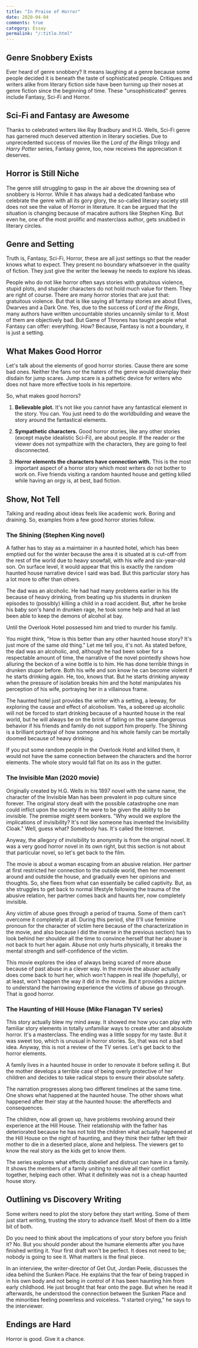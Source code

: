 ```yaml
---
title: "In Praise of Horror"
date: 2020-04-04
comments: true
category: Essay
permalink: "/:title.html"
---
```


## Genre Snobbery Exists

Ever heard of genre snobbery? It means laughing at a genre because
some people decided it is beneath the taste of sophisticated people.
Critiques and writers alike from literary fiction side have been
turning up their noses at genre fiction since the beginning of time.
These "unsophisticated" genres include Fantasy, Sci-Fi and Horror.

## Sci-Fi and Fantasy are Awesome

Thanks to celebrated writers like Ray Bradbury and H.G. Wells, Sci-Fi
genre has garnered much deserved attention in literary societies. Due
to unprecedented success of movies like the *Lord of the Rings*
trilogy and *Harry Potter* series, Fantasy genre, too, now receives
the appreciation it deserves.

## Horror is Still Niche

The genre still struggling to gasp in the air above the drowning sea
of snobbery is Horror. While it has always had a dedicated fanbase who
celebrate the genre with all its gory glory, the so-called literary
society still does not see the value of Horror in literature. It can
be argued that the situation is changing because of macabre authors
like Stephen King. But even he, one of the most prolific and
masterclass author, gets snubbed in literary circles.

## Genre and Setting

Truth is, Fantasy, Sci-Fi, Horror, these are all just settings so that
the reader knows what to expect. They present no boundary whatsoever
in the quality of fiction. They just give the writer the leeway he
needs to explore his ideas.

People who do not like horror often says stories with gratuitous
violence, stupid plots, and stupider characters do not hold much value
for them. They are right of course. There are many horror stories that
are just that: gratuitous violence. But that is like saying all
fantasy stories are about Elves, Dwarves and a Dark One. Yes, due to
the success of *Lord of the Rings*, many authors have written
uncountable stories uncannily similar to it. Most of them are
objectively bad. But Game of Thrones has taught people what Fantasy
can offer: everything. How? Because, Fantasy is not a boundary, it is
just a setting.

## What Makes Good Horror

Let's talk about the elements of good horror stories. Cause there are
some bad ones. Neither the fans nor the haters of the genre would
downplay their disdain for jump scares. Jump scare is a pathetic
device for writers who does not have more effective tools in his
repertoire.

So, what makes good horrors?

1. **Believable plot.** It's not like you cannot have any fantastical
   element in the story. You can. You just need to do the
   worldbuilding and weave the story around the fantastical elements.

2. **Sympathetic characters.** Good horror stories, like any other
   stories (except maybe idealistic Sci-Fi), are about people. If the
   reader or the viewer does not sympathize with the characters, they
   are going to feel disconnected.

3. **Horror elements the characters have connection with.** This is
   the most important aspect of a horror story which most writers do
   not bother to work on. Five friends visiting a random haunted house
   and getting killed while having an orgy is, at best, bad fiction.

## Show, Not Tell

Talking and reading about ideas feels like academic work. Boring and
draining. So, examples from a few good horror stories follow.

### The Shining (Stephen King novel)

A father has to stay as a maintainer in a haunted hotel, which has
been emptied out for the winter because the area it is situated at is
cut-off from the rest of the world due to heavy snowfall, with his
wife and six-year-old son. On surface level, it would appear that this
is exactly the random haunted house narrative device I said was bad.
But this particular story has a lot more to offer than others.

The dad was an alcoholic. He had had many problems earlier in his life
because of heavy drinking, from beating up his students in drunken
episodes to (possibly) killing a child in a road accident. But, after
he broke his baby son's hand in drunken rage, he took some help and
had at last been able to keep the demons of alcohol at bay.

Until the Overlook Hotel possessed him and tried to murder his family.

You might think, "How is this better than any other haunted house
story? It's just more of the same old thing." Let me tell you, it's
not. As stated before, the dad was an alcoholic, and, although he had
been sober for a respectable amount of time, the narrative of the
novel pointedly shows how alluring the beckon of a wine bottle is to
him. He has done terrible things in drunken stupor before. Both his
wife and son know he can become violent if he starts drinking again.
He, too, knows that. But he starts drinking anyway when the pressure
of isolation breaks him and the hotel manipulates his perception of
his wife, portraying her in a villainous frame.

The haunted hotel just provides the writer with a setting, a leeway,
for exploring the cause and effect of alcoholism. Yes, a sobered up
alcoholic will not be forced to start drinking because of a haunted
house in the real world, but he will always be on the brink of falling
on the same dangerous behavior if his friends and family do not
support him properly. The Shining is a brilliant portrayal of how
someone and his whole family can be mortally doomed because of heavy
drinking.

If you put some random people in the Overlook Hotel and killed them,
it would not have the same connection between the characters and the
horror elements. The whole story would fall flat on its ass in the
gutter.

### The Invisible Man (2020 movie)

Originally created by H.G. Wells in his 1897 novel with the same name,
the character of the Invisible Man has been prevalent in pop culture
since forever. The original story dealt with the possible catastrophe
one man could inflict upon the society if he were to be given the
ability to be invisible. The premise might seem bonkers. "Why would we
explore the implications of invisibility? It's not like someone has
invented the Invisibility Cloak." Well, guess what? Somebody has. It's
called the Internet.

Anyway, the allegory of invisibility to anonymity is from the original
novel. It was a very good horror novel in its own right, but this
section is not about that particular novel, so let's get back to the
film.

The movie is about a woman escaping from an abusive relation. Her
partner at first restricted her connection to the outside world, then
her movement around and outside the house, and gradually even her
opinions and thoughts. So, she flees from what can essentially be
called captivity. But, as she struggles to get back to normal
lifestyle following the trauma of the abusive relation, her partner
comes back and haunts her, now completely invisible.

Any victim of abuse goes through a period of trauma. Some of them
can't overcome it completely at all. During this period, she (I'll use
feminine pronoun for the character of victim here because of the
characterization in the movie, and also because I did the inverse in
the previous section) has to look behind her shoulder all the time to
convince herself that her abuser is not back to hurt her again. Abuse
not only hurts physically, it breaks the mental strength and
self-confidence of the victim.

This movie explores the idea of always being scared of more abuse
because of past abuse in a clever way. In the movie the abuser
actually does come back to hurt her, which won't happen in real life
(hopefully), or at least, won't happen the way it did in the movie.
But it provides a picture to understand the harrowing experience the
victims of abuse go through. That is good horror.

### The Haunting of Hill House (Mike Flanagan TV series)

This story actually blew my mind away. It showed me how you can play
with familiar story elements in totally unfamiliar ways to create
utter and absolute horror. It's a masterclass. The ending was a little
soppy for my taste. But it was sweet too, which is unusual in horror
stories. So, that was not a bad idea. Anyway, this is not a review of
the TV series. Let's get back to the horror elements.

A family lives in a haunted house in order to renovate it before
selling it. But the mother develops a terrible case of being overly
protective of her children and decides to take radical steps to ensure
their absolute safety.

The narration progresses along two different timelines at the same
time. One shows what happened at the haunted house. The other shows
what happened after their stay at the haunted house: the aftereffects
and consequences.

The children, now all grown up, have problems revolving around their
experience at the Hill House. Their relationship with the father has
deteriorated because he has not told the children what actually
happened at the Hill House on the night of haunting, and they think
their father left their mother to die in a deserted place, alone and
helpless. The viewers get to know the real story as the kids get to
know them.

The series explores what effects disbelief and distrust can have in a
family. It shows the members of a family uniting to resolve all their
conflict together, helping each other. What it definitely was not is a
cheap haunted house story.

## Outlining vs Discovery Writing

Some writers need to plot the story before they start writing. Some of
them just start writing, trusting the story to advance itself. Most of
them do a little bit of both.

Do you need to think about the implications of your story before you
finish it? No. But you should ponder about the humane elements after
you have finished writing it. Your first draft won't be perfect. It
does not need to be; nobody is going to see it. What matters is the
final piece.

In an interview, the writer-director of Get Out, Jordan Peele,
discusses the idea behind the Sunken Place. He explains that the fear
of being trapped in in his own body and not being in control of it has
been haunting him from early childhood. He just brought that fear onto
the page. But when he read it afterwards, he understood the connection
between the Sunken Place and the minorities feeling powerless and
voiceless. "I started crying," he says to the interviewer.

## Endings are Hard

Horror is good. Give it a chance.
